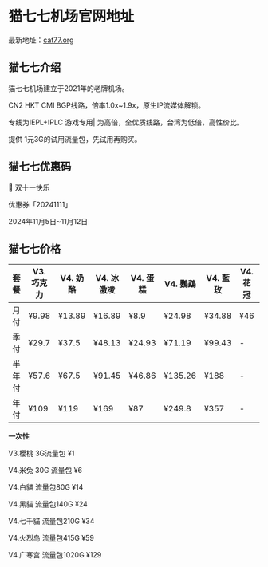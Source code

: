 # 猫七七机场官网地址

最新地址：[cat77.org](https://kingcrow.top/#/register?code=4ZoKbSNP)

## 猫七七介绍

猫七七机场建立于2021年的老牌机场。

CN2 HKT CMI BGP线路，倍率1.0x~1.9x，原生IP流媒体解锁。

专线为IEPL+IPLC 游戏专用| 为高倍，全优质线路，台湾为低倍，高性价比。

提供 1元3G的试用流量包，先试用再购买。

## 猫七七优惠码

🍂 双十一快乐 
  
优惠券「20241111」

2024年11月5日~11月12日

## 猫七七价格

|套餐|V3. 巧克力|V4. 奶酪|V4. 冰激凌|V4. 蛋糕|V4. 鸚鵡|V4. 藍玫|V4.花冠|V4.罌粟|
|----|----|----|----|----|----|----|----|----|
|月付|¥9.98|¥13.89|¥16.89|¥8.9|¥24.98|¥34.88|¥46|¥89|
|季付|¥29.7|¥37.5|¥48.13|¥24.93|¥71.19|¥99.43|-|-|
|半年付|¥57.6|¥67.5|¥91.45|¥46.86|¥135.26|¥188|-|-|
|年付|¥109|¥119|¥169|¥87|¥249.8|¥357|-|-|

**一次性**

V3.櫻桃 3G流量包 ¥1

V4.米兔 30G 流量包 ¥6

V4.白貓 流量包80G ¥14

V4.黑貓 流量包140G ¥24

V4.七千貓 流量包210G ¥34

V4.火烈鸟 流量包415G ¥59

V4.广寒宫 流量包1020G ¥129






